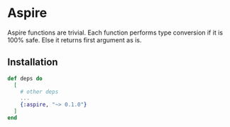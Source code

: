 # Aspire

Aspire functions are trivial.
Each function performs type conversion if it is 100% safe.
Else it returns first argument as is.

## Installation

```elixir
def deps do
  [
    # other deps
    ...
    {:aspire, "~> 0.1.0"}
  ]
end
```
